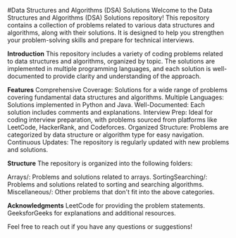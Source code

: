 #Data Structures and Algorithms (DSA) Solutions
Welcome to the Data Structures and Algorithms (DSA) Solutions repository! This repository contains a collection of problems related to various data structures and algorithms, along with their solutions. It is designed to help you strengthen your problem-solving skills and prepare for technical interviews.

**Introduction**
This repository includes a variety of coding problems related to data structures and algorithms, organized by topic. The solutions are implemented in multiple programming languages, and each solution is well-documented to provide clarity and understanding of the approach.

**Features**
Comprehensive Coverage: Solutions for a wide range of problems covering fundamental data structures and algorithms.
Multiple Languages: Solutions implemented in Python and Java.
Well-Documented: Each solution includes comments and explanations.
Interview Prep: Ideal for coding interview preparation, with problems sourced from platforms like LeetCode, HackerRank, and Codeforces.
Organized Structure: Problems are categorized by data structure or algorithm type for easy navigation.
Continuous Updates: The repository is regularly updated with new problems and solutions.

**Structure**
The repository is organized into the following folders:

Arrays/: Problems and solutions related to arrays.
SortingSearching/: Problems and solutions related to sorting and searching algorithms.
Miscellaneous/: Other problems that don't fit into the above categories.

**Acknowledgments**
LeetCode for providing the problem statements.
GeeksforGeeks for explanations and additional resources.

Feel free to reach out if you have any questions or suggestions!
